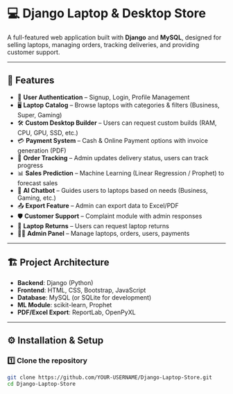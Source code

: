 # 💻 Django Laptop & Desktop Store

A full-featured web application built with **Django** and **MySQL**, designed for selling laptops, managing orders, tracking deliveries, and providing customer support.

---

## 📌 Features

- 🔐 **User Authentication** – Signup, Login, Profile Management  
- 🖥 **Laptop Catalog** – Browse laptops with categories & filters (Business, Super, Gaming)  
- 🛠 **Custom Desktop Builder** – Users can request custom builds (RAM, CPU, GPU, SSD, etc.)  
- 💳 **Payment System** – Cash & Online Payment options with invoice generation (PDF)  
- 🚚 **Order Tracking** – Admin updates delivery status, users can track progress  
- 📊 **Sales Prediction** – Machine Learning (Linear Regression / Prophet) to forecast sales  
- 💬 **AI Chatbot** – Guides users to laptops based on needs (Business, Gaming, etc.)  
- 📤 **Export Feature** – Admin can export data to Excel/PDF  
- 🛡 **Customer Support** – Complaint module with admin responses  
- 🔄 **Laptop Returns** – Users can request laptop returns  
- 👨‍💻 **Admin Panel** – Manage laptops, orders, users, payments  

---

## 🏗 Project Architecture

- **Backend**: Django (Python)  
- **Frontend**: HTML, CSS, Bootstrap, JavaScript  
- **Database**: MySQL (or SQLite for development)  
- **ML Module**: scikit-learn, Prophet  
- **PDF/Excel Export**: ReportLab, OpenPyXL  

---

## ⚙️ Installation & Setup

### 1️⃣ Clone the repository
```bash
git clone https://github.com/YOUR-USERNAME/Django-Laptop-Store.git
cd Django-Laptop-Store
